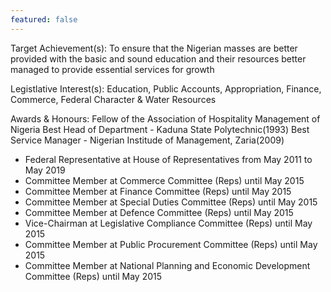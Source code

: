 ```yaml
---
featured: false
---
```

Target Achievement(s): To ensure that the Nigerian masses are better provided with the basic and sound
education and their resources better managed to provide essential services
for growth

Legistlative Interest(s): Education, Public Accounts, Appropriation, Finance, Commerce, Federal Character & Water Resources

Awards & Honours: Fellow of the Association of Hospitality Management of Nigeria
Best Head of Department - Kaduna State Polytechnic(1993)
Best Service Manager - Nigerian Institude of Management, Zaria(2009)

* Federal Representative at House of Representatives from May 2011 to May 2019
* Committee Member at Commerce Committee (Reps) until May 2015
* Committee Member at Finance Committee (Reps) until May 2015
* Committee Member at Special Duties Committee (Reps) until May 2015
* Committee Member at Defence Committee (Reps) until May 2015
* Vice-Chairman at Legislative Compliance Committee (Reps) until May 2015
* Committee Member at Public Procurement Committee (Reps) until May 2015
* Committee Member at National Planning and Economic Development Committee (Reps) until May 2015

